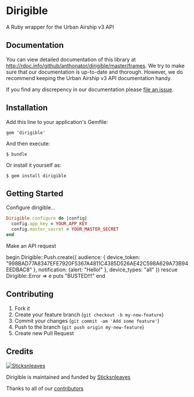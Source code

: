 # Dirigible

A Ruby wrapper for the Urban Airship v3 API

## Documentation

You can view detailed documentation of this library at http://rdoc.info/github/anthonator/dirigible/master/frames. We try to make sure that our documentation is up-to-date and thorough. However, we do recommend keeping the Urban Airship v3 API documentation handy.

If you find any discrepency in our documentation please [file an issue](https://github.com/anthonator/dirigible/issues).

## Installation

Add this line to your application's Gemfile:

    gem 'dirigible'

And then execute:

    $ bundle

Or install it yourself as:

    $ gem install dirigible

## Getting Started

Configure dirigible...

```ruby
Dirigible.configure do |config|
  config.app_key = YOUR_APP_KEY
  config.master_secret = YOUR_MASTER_SECRET
end
```

Make an API request

begin
  Dirigible::Push.create({
    audience: { device_token: "998BAD77A8347EFE7920F5367A4811C4385D526AE42C598A629A73B94EEDBAC8" },
    notification: {alert: "Hello!" },
    device_types: "all"
  })
rescue Dirigible::Error => e
  puts "BUSTED!!!"
end

## Contributing

1. Fork it
2. Create your feature branch (`git checkout -b my-new-feature`)
3. Commit your changes (`git commit -am 'Add some feature'`)
4. Push to the branch (`git push origin my-new-feature`)
5. Create new Pull Request

## Credits
[![Sticksnleaves](http://sticksnleaves-wordpress.herokuapp.com/wp-content/themes/sticksnleaves/images/snl-logo-116x116.png)](http://www.sticksnleaves.com)

Dirigible is maintained and funded by [Sticksnleaves](http://www.sticksnleaves.com)

Thanks to all of our [contributors](https://github.com/anthonator/dirigible/graphs/contributors)